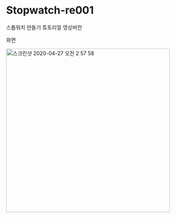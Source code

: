 # Stopwatch-re001


스톱워치 만들기 튜토리얼 영상버전 


화면
<div>
<img width="443" alt="스크린샷 2020-04-27 오전 2 57 58" src="https://user-images.githubusercontent.com/33385465/80315564-50e33a80-8833-11ea-8821-6cd4cd04f3d9.png">
